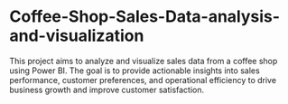 # Coffee-Shop-Sales-Data-analysis-and-visualization
This project aims to analyze and visualize sales data from a coffee shop using Power BI. The goal is to provide actionable insights into sales performance, customer preferences, and operational efficiency to drive business growth and improve customer satisfaction.
